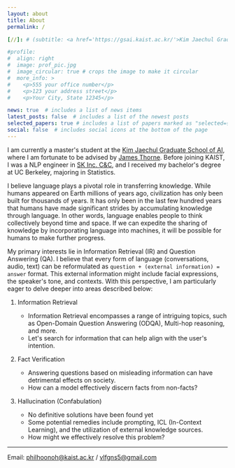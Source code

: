 ```yaml
---
layout: about
title: About
permalink: /

[//]: # (subtitle: <a href='https://gsai.kaist.ac.kr/'>Kim Jaechul Graduate School of AI </a>. Address. Contacts. Moto. Etc.)

#profile:
#  align: right
#  image: prof_pic.jpg
#  image_circular: true # crops the image to make it circular
#  more_info: >
#    <p>555 your office number</p>
#    <p>123 your address street</p>
#    <p>Your City, State 12345</p>

news: true  # includes a list of news items
latest_posts: false  # includes a list of the newest posts
selected_papers: true # includes a list of papers marked as "selected={true}"
social: false  # includes social icons at the bottom of the page
---
```


I am currently a master's student at the <a href='https://gsai.kaist.ac.kr/'>Kim Jaechul Graduate School of AI</a>, where I am fortunate to be advised by <a href='https://jamesthorne.com/'>James Thorne</a>. Before joining KAIST, I was a NLP engineer in <a href='https://eng.sk.com/companies/sk-inc-c-c'>SK Inc. C&C</a>, and I received my bachelor's degree at UC Berkeley, majoring in Statistics.

I believe language plays a pivotal role in transferring knowledge. While humans appeared on Earth millions of years ago, civilization has only been built for thousands of years. It has only been in the last few hundred years that humans have made significant strides by accumulating knowledge through language. In other words, language enables people to think collectively beyond time and space. If we can expedite the sharing of knowledge by incorporating language into machines, it will be possible for humans to make further progress.

My primary interests lie in Information Retrieval (IR) and Question Answering (QA). 
I believe that every form of language (conversations, audio, text) can be reformulated as `question + (external information) = answer` format. This external information might include facial expressions, the speaker's tone, and contexts.
With this perspective, I am particularly eager to delve deeper into areas described below:

1. Information Retrieval
   - Information Retrieval encompasses a range of intriguing topics, such as Open-Domain Question Answering (ODQA), Multi-hop reasoning, and more. 
   - Let's search for information that can help align with the user's intention.

2. Fact Verification
   - Answering questions based on misleading information can have detrimental effects on society. 
   - How can a model effectively discern facts from non-facts?

3. Hallucination (Confabulation)
   - No definitive solutions have been found yet
   - Some potential remedies include prompting, ICL (In-Context Learning), and the utilization of external knowledge sources.
   - How might we effectively resolve this problem?

---

Email: philhoonoh@kaist.ac.kr / vlfgns5@gmail.com

[//]: # (Put your address / P.O. box / other info right below your picture. You can also disable any of these elements by editing `profile` property of the YAML header of your `_pages/about.md`. Edit `_bibliography/papers.bib` and Jekyll will render your [publications page]&#40;/al-folio/publications/&#41; automatically.)
[//]: # (Link to your social media connections, too. This theme is set up to use [Font Awesome icons]&#40;http://fortawesome.github.io/Font-Awesome/&#41; and [Academicons]&#40;https://jpswalsh.github.io/academicons/&#41;, like the ones below. Add your Facebook, Twitter, LinkedIn, Google Scholar, or just disable all of them.)